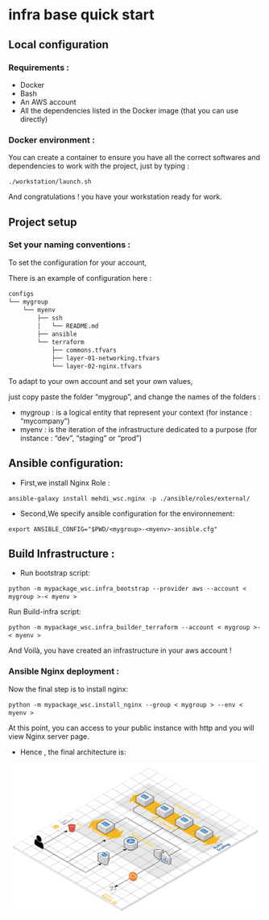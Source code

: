 infra base quick start
======================

Local configuration
-------------------

### Requirements :

-   Docker
-   Bash
-   An AWS account
-   All the dependencies listed in the Docker image (that you can use
    directly)

### Docker environment :

You can create a container to ensure you have all the correct softwares
and dependencies to work with the project, just by typing :

    ./workstation/launch.sh

And congratulations ! you have your workstation ready for work.

Project setup
-------------

### Set your naming conventions :

To set the configuration for your account,

There is an example of configuration here :

    configs
    └── mygroup
        └── myenv
            ├── ssh
            │   └── README.md
            ├── ansible
            └── terraform
                ├── commons.tfvars
                ├── layer-01-networking.tfvars
                └── layer-02-nginx.tfvars

To adapt to your own account and set your own values,

just copy paste the folder “mygroup”, and change the names of the
folders :

-   mygroup : is a logical entity that represent your context (for
    instance : “mycompany”)
-   myenv : is the iteration of the infrastructure dedicated to a
    purpose (for instance : “dev”, “staging” or “prod”)

Ansible configuration:
----------------------

-   First,we install Nginx Role :

<!-- -->

    ansible-galaxy install mehdi_wsc.nginx -p ./ansible/roles/external/

-   Second,We specify ansible configuration for the environnement:

<!-- -->

    export ANSIBLE_CONFIG="$PWD/<mygroup>-<myenv>-ansible.cfg"

Build Infrastructure :
----------------------

-   Run bootstrap script:

<!-- -->

    python -m mypackage_wsc.infra_bootstrap --provider aws --account < mygroup >-< myenv >

Run Build-infra script:

    python -m mypackage_wsc.infra_builder_terraform --account < mygroup >-< myenv >

And Voilà, you have created an infrastructure in your aws account !

### Ansible Nginx deployment :

Now the final step is to install nginx:

    python -m mypackage_wsc.install_nginx --group < mygroup > --env < myenv >

At this point, you can access to your public instance with http and you
will view Nginx server page.

-   Hence , the final architecture is:

![image](./architecture.png)
